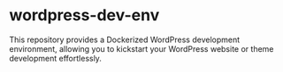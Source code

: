 # wordpress-dev-env
This repository provides a Dockerized WordPress development environment, allowing you to kickstart your WordPress website or theme development effortlessly.

